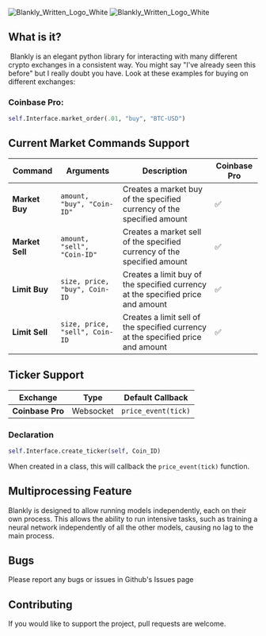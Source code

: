![Blankly_Written_Logo_White](./Images/Blankly_Logo_White.svg)
![Blankly_Written_Logo_White](./Images/Blankly_Written_Logo_Github_Dark.svg)

## What is it?

​	Blankly is an elegant python library for interacting with many different crypto exchanges in a consistent way. You might say "I've already seen this before" but I really doubt you have. Look at these examples for buying on different exchanges:

### Coinbase Pro:

```python
self.Interface.market_order(.01, "buy", "BTC-USD")
```

## Current Market Commands Support

| **Command**     | Arguments                      | Description                                                  | Coinbase Pro |
| --------------- | ------------------------------ | ------------------------------------------------------------ | ------------ |
| **Market Buy**  | `amount, "buy", "Coin-ID"`     | Creates a market buy of the specified currency of the specified amount | ✅            |
| **Market Sell** | `amount, "sell", "Coin-ID"`    | Creates a market sell of the specified currency of the specified amount | ✅            |
| **Limit Buy**   | `size, price, "buy", Coin-ID`  | Creates a limit buy of the specified currency at the specified price and amount | ✅            |
| **Limit Sell**  | `size, price, "sell", Coin-ID` | Creates a limit sell of the specified currency at the specified price and amount | ✅            |

## Ticker Support

| Exchange         | Type      | Default Callback    |
| ---------------- | --------- | ------------------- |
| **Coinbase Pro** | Websocket | `price_event(tick)` |

### Declaration

```python
self.Interface.create_ticker(self, Coin_ID)
```

When created in a class, this will callback the `price_event(tick)` function.

## Multiprocessing Feature
Blankly is designed to allow running models independently, each on their own process. This allows the ability to run intensive tasks, such as training a neural network independently of all the other models, causing no lag to the main process.

## Bugs

Please report any bugs or issues in Github's Issues page

## Contributing

If you would like to support the project, pull requests are welcome.